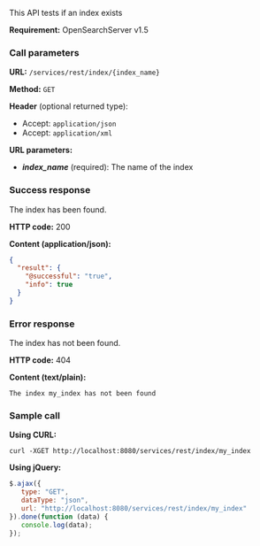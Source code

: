 This API tests if an index exists

**Requirement:** OpenSearchServer v1.5

### Call parameters

**URL:** ```/services/rest/index/{index_name}```

**Method:** ```GET```

**Header** (optional returned type):
- Accept: ```application/json```
- Accept: ```application/xml```

**URL parameters:**
- _**index_name**_ (required): The name of the index

### Success response
The index has been found.

**HTTP code:**
200

**Content (application/json):**
```json
{
  "result": {
    "@successful": "true",
    "info": true
  }
}
```

### Error response

The index has not been found.

**HTTP code:**
404

**Content (text/plain):**
```
The index my_index has not been found
```

### Sample call

**Using CURL:**
```shell
curl -XGET http://localhost:8080/services/rest/index/my_index
```

**Using jQuery:**
```javascript
$.ajax({ 
   type: "GET",
   dataType: "json",
   url: "http://localhost:8080/services/rest/index/my_index"
}).done(function (data) {
   console.log(data);
});
```